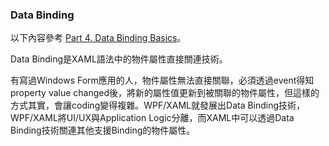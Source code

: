 ### Data Binding

以下內容參考 [Part 4. Data Binding Basics](https://developer.xamarin.com/guides/xamarin-forms/xaml/xaml-basics/data_binding_basics/)。

Data Binding是XAML語法中的物件屬性直接關連技術。

有寫過Windows Form應用的人，物件屬性無法直接關聯，必須透過event得知property value changed後，將新的屬性值更新到被關聯的物件屬性，但這樣的方式其實，會讓coding變得複雜。WPF/XAML就發展出Data Binding技術，WPF/XAML將UI/UX與Application Logic分離，而XAML中可以透過Data Binding技術關連其他支援Binding的物件屬性。



